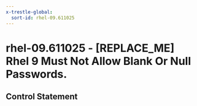 ```yaml
---
x-trestle-global:
  sort-id: rhel-09.611025
---
```


# rhel-09.611025 - \[REPLACE_ME\] Rhel 9 Must Not Allow Blank Or Null Passwords.

## Control Statement
